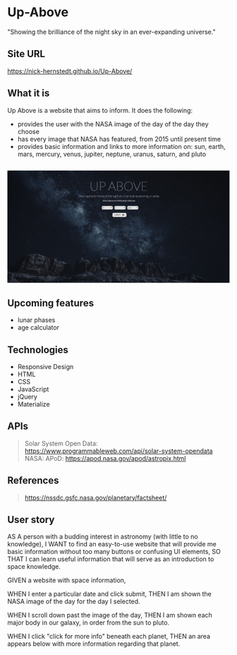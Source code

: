 # Up-Above
"Showing the brilliance of the night sky in an ever-expanding universe."

## Site URL
https://nick-hernstedt.github.io/Up-Above/
## What it is
Up Above is a website that aims to inform. It does the following:
- provides the user with the NASA image of the day of the day they choose
- has every image that NASA has featured, from 2015 until present time
- provides basic information and links to more information on: sun, earth, mars, mercury, venus, jupiter, neptune, uranus, saturn, and pluto
##
![Picture of site](./assets/images/upAbove.png)
## Upcoming features
- lunar phases
- age calculator

## Technologies
- Responsive Design
- HTML
- CSS
- JavaScript
- jQuery
- Materialize

## APIs
> Solar System Open Data: https://www.programmableweb.com/api/solar-system-opendata
> NASA: APoD: https://apod.nasa.gov/apod/astropix.html

## References
> https://nssdc.gsfc.nasa.gov/planetary/factsheet/

## User story
AS A person with a budding interest in astronomy (with little to no knowledge),
I WANT to find an easy-to-use website that will provide me basic information without too many buttons or confusing UI elements,
SO THAT I can learn useful information that will serve as an introduction to space knowledge.


GIVEN a website with space information,

WHEN I enter a particular date and click submit,
THEN I am shown the NASA image of the day for the day I selected.

WHEN I scroll down past the image of the day,
THEN I am shown each major body in our galaxy, in order from the sun to pluto.

WHEN I click "click for more info" beneath each planet,
THEN an area appears below with more information regarding that planet.




